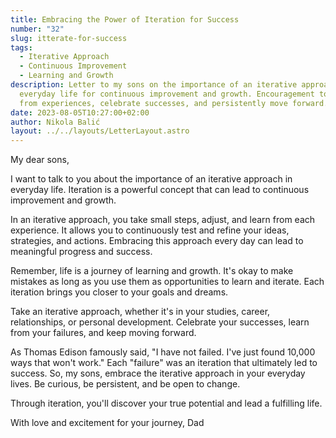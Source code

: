 ```yaml
---
title: Embracing the Power of Iteration for Success
number: "32"
slug: itterate-for-success
tags:
  - Iterative Approach
  - Continuous Improvement
  - Learning and Growth
description: Letter to my sons on the importance of an iterative approach in
  everyday life for continuous improvement and growth. Encouragement to learn
  from experiences, celebrate successes, and persistently move forward.
date: 2023-08-05T10:27:00+02:00
author: Nikola Balić
layout: ../../layouts/LetterLayout.astro
---
```

My dear sons,

I want to talk to you about the importance of an iterative approach in everyday life. Iteration is a powerful concept that can lead to continuous improvement and growth.

In an iterative approach, you take small steps, adjust, and learn from each experience. It allows you to continuously test and refine your ideas, strategies, and actions. Embracing this approach every day can lead to meaningful progress and success.

Remember, life is a journey of learning and growth. It's okay to make mistakes as long as you use them as opportunities to learn and iterate. Each iteration brings you closer to your goals and dreams.

Take an iterative approach, whether it's in your studies, career, relationships, or personal development. Celebrate your successes, learn from your failures, and keep moving forward.

As Thomas Edison famously said, "I have not failed. I've just found 10,000 ways that won't work." Each "failure" was an iteration that ultimately led to success.
So, my sons, embrace the iterative approach in your everyday lives. Be curious, be persistent, and be open to change. 

Through iteration, you'll discover your true potential and lead a fulfilling life.

With love and excitement for your journey, 
Dad